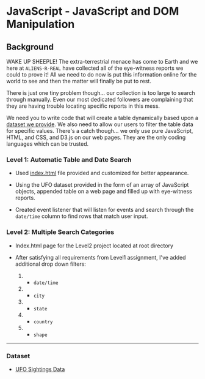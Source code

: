# JavaScript - JavaScript and DOM Manipulation

## Background

WAKE UP SHEEPLE! The extra-terrestrial menace has come to Earth and we here at `ALIENS-R-REAL` have collected all of the eye-witness reports we could to prove it! All we need to do now is put this information online for the world to see and then the matter will finally be put to rest.

There is just one tiny problem though... our collection is too large to search through manually. Even our most dedicated followers are complaining that they are having trouble locating specific reports in this mess.

We need you to write code that will create a table dynamically based upon a [dataset we provide](StarterCode/static/js/data.js). We also need to allow our users to filter the table data for specific values. There's a catch though... we only use pure JavaScript, HTML, and CSS, and D3.js on our web pages. They are the only coding languages which can be trusted.


### Level 1: Automatic Table and Date Search

* Used [index.html](StarterCode/index.html) file provided and customized for better appearance.

* Using the UFO dataset provided in the form of an array of JavaScript objects, appended table on a web page and filled up with eye-witness reports.

* Created event listener that will listen for events and search through the `date/time` column to find rows that match user input.

### Level 2: Multiple Search Categories

* Index.html page for the Level2 project located at root directory

* After satisfying all requirements from Level1 assignment, I've added additional drop down filters:

  1. - `date/time`
  2. - `city`
  3. - `state`
  4. - `country`
  5. - `shape`

- - -

### Dataset

* [UFO Sightings Data](StarterCode/static/js/data.js)

